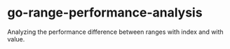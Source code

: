 go-range-performance-analysis
=============================

Analyzing the performance difference between ranges with index and with value. 
